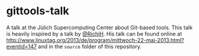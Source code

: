 gittools-talk
=============

A talk at the Jülich Supercomputing Center about Git-based tools.
This talk is heavily inspired by a talk by [@RichiH](https://github.com/RichiH).
His talk can be found online at 
http://www.linuxtag.org/2013/de/program/mittwoch-22-mai-2013.html?eventid=147
and in the `source` folder of this repository.

